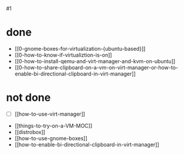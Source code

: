 #1
# done
- [[0-gnome-boxes-for-virtualization-{ubuntu-based}]]
- [[0-how-to-know-if-virtualiztion-is-on]]
- [[0-how-to-install-qemu-and-virt-manager-and-kvm-on-ubuntu]]
- [[0-how-to-share-clipboard-on-a-vm-on-virt-manager-or-how-to-enable-bi-directional-clipboard-in-virt-manager]]
# not done
- [ ] [[how-to-use-virt-manager]]
- [[things-to-try-on-a-VM-MOC]]
- [[distrobox]]
- [[how-to-use-gnome-boxes]]
- [[how-to-enable-bi-directional-clipboard-in-virt-manager]]